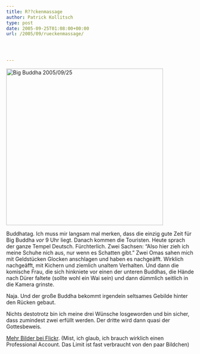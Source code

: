 ```yaml
---
title: R??ckenmassage
author: Patrick Kollitsch
type: post
date: 2005-09-25T01:08:00+00:00
url: /2005/09/rueckenmassage/




---
```

[<img width="420" src="//static.flickr.com/32/46304412_00c1c71bc2.jpg" alt="Big Buddha 2005/09/25" />][1]

Buddhatag. Ich muss mir langsam mal merken, dass die einzig gute Zeit f&uuml;r Big Buddha _vor_ 9 Uhr liegt. Danach kommen die Touristen. Heute sprach der ganze Tempel Deutsch. F&uuml;rchterlich. Zwei Sachsen: &#8220;Also hier zieh ich meine Schuhe nich aus, nur wenn es Schatten gibt.&#8221; Zwei Omas sahen mich mit Geldst&uuml;cken Glocken anschlagen und haben es nachge&auml;fft. Wirklich nachge&auml;fft, mit Kichern und ziemlich unaltem Verhalten. Und dann die komische Frau, die sich hinkniete vor einen der unteren Buddhas, die H&auml;nde nach D&uuml;rer faltete (sollte wohl ein Wai sein) und dann d&uuml;mmlich seitlich in die Kamera grinste. 

Naja. Und der gro&szlig;e Buddha bekommt irgendein seltsames Gebilde hinter den R&uuml;cken gebaut. 

Nichts destotrotz bin ich meine drei W&uuml;nsche losgeworden und bin sicher, dass zumindest zwei erf&uuml;llt werden. Der dritte wird dann quasi der Gottesbeweis.

[Mehr Bilder bei Flickr][2]. (Mist, ich glaub, ich brauch wirklich einen Professional Account. Das Limit ist fast verbraucht von den paar Bildchen)

 [1]: http://www.flickr.com/photos/schreibblogade/46304412/ "Big Buddha 2005/09/25"
 [2]: http://www.flickr.com/photos/schreibblogade/tags/20050925/
